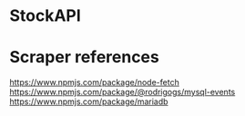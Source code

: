 # StockAPI

# Scraper references
https://www.npmjs.com/package/node-fetch
https://www.npmjs.com/package/@rodrigogs/mysql-events
https://www.npmjs.com/package/mariadb
